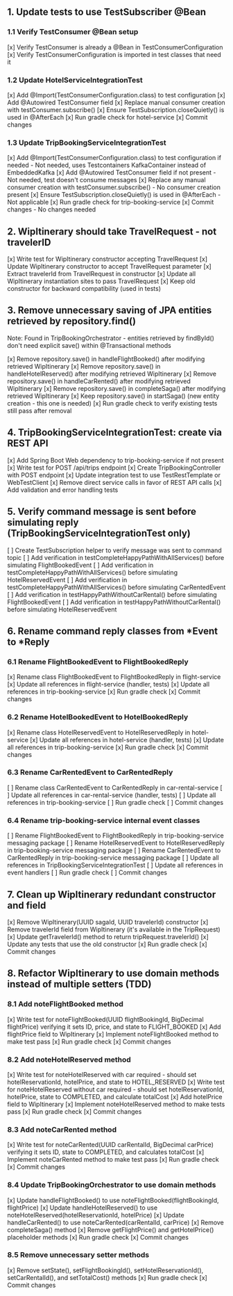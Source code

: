 
## 1. Update tests to use TestSubscriber @Bean

### 1.1 Verify TestConsumer @Bean setup
[x] Verify TestConsumer is already a @Bean in TestConsumerConfiguration
[x] Verify TestConsumerConfiguration is imported in test classes that need it

### 1.2 Update HotelServiceIntegrationTest
[x] Add @Import(TestConsumerConfiguration.class) to test configuration
[x] Add @Autowired TestConsumer field
[x] Replace manual consumer creation with testConsumer.subscribe()
[x] Ensure TestSubscription.closeQuietly() is used in @AfterEach
[x] Run gradle check for hotel-service
[x] Commit changes

### 1.3 Update TripBookingServiceIntegrationTest  
[x] Add @Import(TestConsumerConfiguration.class) to test configuration if needed - Not needed, uses Testcontainers KafkaContainer instead of EmbeddedKafka
[x] Add @Autowired TestConsumer field if not present - Not needed, test doesn't consume messages
[x] Replace any manual consumer creation with testConsumer.subscribe() - No consumer creation present
[x] Ensure TestSubscription.closeQuietly() is used in @AfterEach - Not applicable
[x] Run gradle check for trip-booking-service
[x] Commit changes - No changes needed

## 2. WipItinerary should take TravelRequest - not travelerID
[x] Write test for WipItinerary constructor accepting TravelRequest
[x] Update WipItinerary constructor to accept TravelRequest parameter
[x] Extract travelerId from TravelRequest in constructor
[x] Update all WipItinerary instantiation sites to pass TravelRequest
[x] Keep old constructor for backward compatibility (used in tests)

## 3. Remove unnecessary saving of JPA entities retrieved by repository.find()
Note: Found in TripBookingOrchestrator - entities retrieved by findById() don't need explicit save() within @Transactional methods

[x] Remove repository.save() in handleFlightBooked() after modifying retrieved WipItinerary
[x] Remove repository.save() in handleHotelReserved() after modifying retrieved WipItinerary
[x] Remove repository.save() in handleCarRented() after modifying retrieved WipItinerary
[x] Remove repository.save() in completeSaga() after modifying retrieved WipItinerary
[x] Keep repository.save() in startSaga() (new entity creation - this one is needed)
[x] Run gradle check to verify existing tests still pass after removal

## 4. TripBookingServiceIntegrationTest: create via REST API
[x] Add Spring Boot Web dependency to trip-booking-service if not present
[x] Write test for POST /api/trips endpoint
[x] Create TripBookingController with POST endpoint
[x] Update integration test to use TestRestTemplate or WebTestClient
[x] Remove direct service calls in favor of REST API calls
[x] Add validation and error handling tests

## 5. Verify command message is sent before simulating reply (TripBookingServiceIntegrationTest only)
[ ] Create TestSubscription helper to verify message was sent to command topic
[ ] Add verification in testCompleteHappyPathWithAllServices() before simulating FlightBookedEvent
[ ] Add verification in testCompleteHappyPathWithAllServices() before simulating HotelReservedEvent
[ ] Add verification in testCompleteHappyPathWithAllServices() before simulating CarRentedEvent
[ ] Add verification in testHappyPathWithoutCarRental() before simulating FlightBookedEvent
[ ] Add verification in testHappyPathWithoutCarRental() before simulating HotelReservedEvent

## 6. Rename command reply classes from *Event to *Reply

### 6.1 Rename FlightBookedEvent to FlightBookedReply
[x] Rename class FlightBookedEvent to FlightBookedReply in flight-service
[x] Update all references in flight-service (handler, tests)
[x] Update all references in trip-booking-service
[x] Run gradle check
[x] Commit changes

### 6.2 Rename HotelBookedEvent to HotelBookedReply  
[x] Rename class HotelReservedEvent to HotelReservedReply in hotel-service
[x] Update all references in hotel-service (handler, tests)
[x] Update all references in trip-booking-service
[x] Run gradle check
[x] Commit changes

### 6.3 Rename CarRentedEvent to CarRentedReply
[ ] Rename class CarRentedEvent to CarRentedReply in car-rental-service
[ ] Update all references in car-rental-service (handler, tests)
[ ] Update all references in trip-booking-service
[ ] Run gradle check
[ ] Commit changes

### 6.4 Rename trip-booking-service internal event classes
[ ] Rename FlightBookedEvent to FlightBookedReply in trip-booking-service messaging package
[ ] Rename HotelReservedEvent to HotelReservedReply in trip-booking-service messaging package
[ ] Rename CarRentedEvent to CarRentedReply in trip-booking-service messaging package
[ ] Update all references in TripBookingServiceIntegrationTest
[ ] Update all references in event handlers
[ ] Run gradle check
[ ] Commit changes

## 7. Clean up WipItinerary redundant constructor and field
[x] Remove WipItinerary(UUID sagaId, UUID travelerId) constructor
[x] Remove travelerId field from WipItinerary (it's available in the TripRequest)
[x] Update getTravelerId() method to return tripRequest.travelerId()
[x] Update any tests that use the old constructor
[x] Run gradle check
[x] Commit changes

## 8. Refactor WipItinerary to use domain methods instead of multiple setters (TDD)

### 8.1 Add noteFlightBooked method
[x] Write test for noteFlightBooked(UUID flightBookingId, BigDecimal flightPrice) verifying it sets ID, price, and state to FLIGHT_BOOKED
[x] Add flightPrice field to WipItinerary
[x] Implement noteFlightBooked method to make test pass
[x] Run gradle check
[x] Commit changes

### 8.2 Add noteHotelReserved method  
[x] Write test for noteHotelReserved with car required - should set hotelReservationId, hotelPrice, and state to HOTEL_RESERVED
[x] Write test for noteHotelReserved without car required - should set hotelReservationId, hotelPrice, state to COMPLETED, and calculate totalCost
[x] Add hotelPrice field to WipItinerary
[x] Implement noteHotelReserved method to make tests pass
[x] Run gradle check
[x] Commit changes

### 8.3 Add noteCarRented method
[x] Write test for noteCarRented(UUID carRentalId, BigDecimal carPrice) verifying it sets ID, state to COMPLETED, and calculates totalCost
[x] Implement noteCarRented method to make test pass
[x] Run gradle check
[x] Commit changes

### 8.4 Update TripBookingOrchestrator to use domain methods
[x] Update handleFlightBooked() to use noteFlightBooked(flightBookingId, flightPrice)
[x] Update handleHotelReserved() to use noteHotelReserved(hotelReservationId, hotelPrice)
[x] Update handleCarRented() to use noteCarRented(carRentalId, carPrice)
[x] Remove completeSaga() method
[x] Remove getFlightPrice() and getHotelPrice() placeholder methods
[x] Run gradle check
[x] Commit changes

### 8.5 Remove unnecessary setter methods
[x] Remove setState(), setFlightBookingId(), setHotelReservationId(), setCarRentalId(), and setTotalCost() methods
[x] Run gradle check
[x] Commit changes
